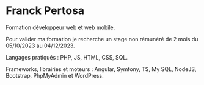 # Franck Pertosa

Formation développeur web et web mobile. 

Pour valider ma formation je recherche un stage non rémunéré de 2 mois du 05/10/2023 au 04/12/2023. 

Langages pratiqués : PHP, JS, HTML, CSS, SQL.

Frameworks, librairies et moteurs : Angular, Symfony, TS, My SQL, NodeJS, Bootstrap, PhpMyAdmin et WordPress.  
<!--
**Franak007/Franak007** is a ✨ _special_ ✨ repository because its `README.md` (this file) appears on your GitHub profile.

Here are some ideas to get you started:

- 🔭 I’m currently working on ...
- 🌱 I’m currently learning ...
- 👯 I’m looking to collaborate on ...
- 🤔 I’m looking for help with ...
- 💬 Ask me about ...
- 📫 How to reach me: ...
- 😄 Pronouns: ...
- ⚡ Fun fact: ...
-->
